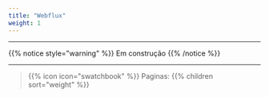 ```yaml
---
title: "Webflux"
weight: 1
---
```



---

{{% notice style="warning" %}}
Em construção
{{% /notice %}}

---
> {{% icon icon="swatchbook" %}} Paginas:
> {{% children sort="weight" %}}

